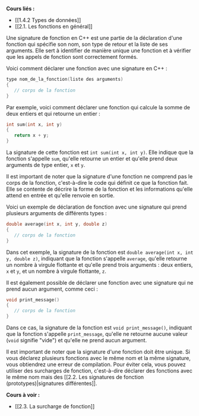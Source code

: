 **Cours liés :**
- [[1.4.2 Types de données]]
- [[2.1. Les fonctions en général]]

Une signature de fonction en C++ est une partie de la déclaration d'une fonction qui spécifie son nom, son type de retour et la liste de ses arguments. Elle sert à identifier de manière unique une fonction et à vérifier que les appels de fonction sont correctement formés.

Voici comment déclarer une fonction avec une signature en C++ :

```cpp
type nom_de_la_fonction(liste des arguments)
{
   // corps de la fonction
}
```

Par exemple, voici comment déclarer une fonction qui calcule la somme de deux entiers et qui retourne un entier :

```cpp
int sum(int x, int y)
{
   return x + y;
}
```

La signature de cette fonction est `int sum(int x, int y)`. Elle indique que la fonction s'appelle `sum`, qu'elle retourne un entier et qu'elle prend deux arguments de type entier, `x` et `y`.

Il est important de noter que la signature d'une fonction ne comprend pas le corps de la fonction, c'est-à-dire le code qui définit ce que la fonction fait. Elle se contente de décrire la forme de la fonction et les informations qu'elle attend en entrée et qu'elle renvoie en sortie.

Voici un exemple de déclaration de fonction avec une signature qui prend plusieurs arguments de différents types :

```cpp
double average(int x, int y, double z)
{
   // corps de la fonction
}
```

Dans cet exemple, la signature de la fonction est `double average(int x, int y, double z)`, indiquant que la fonction s'appelle `average`, qu'elle retourne un nombre à virgule flottante et qu'elle prend trois arguments : deux entiers, `x` et `y`, et un nombre à virgule flottante, `z`.

Il est également possible de déclarer une fonction avec une signature qui ne prend aucun argument, comme ceci :

```cpp
void print_message()
{
   // corps de la fonction
}
```

Dans ce cas, la signature de la fonction est `void print_message()`, indiquant que la fonction s'appelle `print_message`, qu'elle ne retourne aucune valeur (`void` signifie "vide") et qu'elle ne prend aucun argument.

Il est important de noter que la signature d'une fonction doit être unique. Si vous déclarez plusieurs fonctions avec le même nom et la même signature, vous obtiendrez une erreur de compilation. Pour éviter cela, vous pouvez utiliser des surcharges de fonction, c'est-à-dire déclarer des fonctions avec le même nom mais des [[2.2. Les signatures de fonction (prototypes)|signatures différentes]].

**Cours à voir :**
- [[2.3. La surcharge de fonction]]